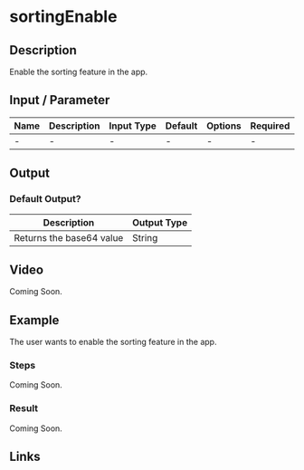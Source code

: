 # sortingEnable

## Description

Enable the sorting feature in the app.

## Input / Parameter

| Name | Description | Input Type | Default | Options | Required |
| ------ | ------ | ------ | ------ | ------ | ------ |
| - | - | - | - | - | - |

## Output

### Default Output?

| Description | Output Type |
| ------ | ------ |
| Returns the base64 value | String |

## Video

Coming Soon.

## Example

The user wants to enable the sorting feature in the app.

### Steps

Coming Soon.

### Result

Coming Soon.

## Links